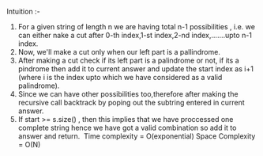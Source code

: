 Intuition :-
1. For a given string of length n we are having total n-1 possibilities , i.e. we can either nake a cut after 0-th index,1-st index,2-nd index,.......upto n-1 index.
2. Now, we'll make a cut only when our left part is a pallindrome.
3. After making a cut check if its left part is a palindrome or not, if its a pindrome then add it to current answer and update the start index as i+1 (where i is the index upto which we have considered as a valid palindrome).
4. Since we can have other possibilities too,therefore after making the recursive call backtrack by poping out the subtring entered in current answer.
5. If start >= s.size() , then this implies that we have proccessed one complete string hence we have got a valid combination so add it to answer and return.
​
Time complexity = O(exponential)
Space Complexity = O(N)